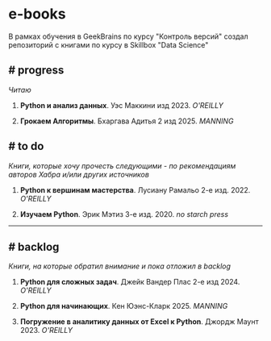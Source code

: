 ﻿# e-books

В рамках обучения в GeekBrains по курсу "Контроль версий" создал репозиторий с книгами по курсу в Skillbox "Data Science"

## # progress
*Читаю*

1. **Python и анализ данных**. Уэс Маккини изд 2023. *O'REILLY*

2. **Грокаем Алгоритмы**. Бхаргава Адитья 2 изд 2025. *MANNING*

## # to do
*Книги, которые хочу прочесть следующими - по рекомендациям авторов Хабра и/или других источников*

1. **Python к вершинам мастерства**. Лусиану Рамальо 2-е изд. 2022. *O'REILLY*

2. **Изучаем Python**. Эрик Мэтиз 3-е изд. 2020. *no starch press*

---

## # backlog
*Книги, на которые обратил внимание и пока отложил в backlog*

1. **Python для сложных задач**. Джейк Вандер Плас 2-е изд 2024. *O'REILLY*

2. **Python для начинающих**. Кен Юэнс-Кларк 2025. *MANNING*

3. **Погружение в аналитику данных от Excel к Python**. Джордж Маунт 2023. *O'REILLY*

